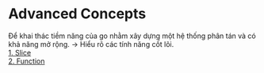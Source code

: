 # Advanced Concepts #
Để khai thác tiềm năng của go nhằm xây dựng một hệ thống phân tán và có khả năng mở rộng. -> Hiểu rõ các tính năng cốt lõi.  
[1. Slice](slice.md)  
[2. Function](function.md)
